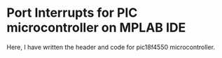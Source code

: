 # Port Interrupts for PIC microcontroller on MPLAB IDE

Here, I have written the header and code for pic18f4550 microcontroller.
